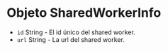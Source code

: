 # Objeto SharedWorkerInfo

* `id` String - El id único del shared worker.
* `url` String - La url del shared worker.
